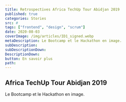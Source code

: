 ```yaml
---
title: Retrospectives Africa TechUp Tour Abidjan 2019
published: true
categories: Stories
src: #
tags: ["frontend", "design", "scrum"]
date: 2020-08-03
coverImage: /img/articles/ID1_signed.webp
metaDescription: Le Bootcamp et le Hackathon en image.
subDescription: 
subDescriptionDown: 
DescriptionDown: 
button: En savoir plus
path:
---
```


##  Africa TechUp Tour Abidjan 2019

Le Bootcamp et le Hackathon en image.

